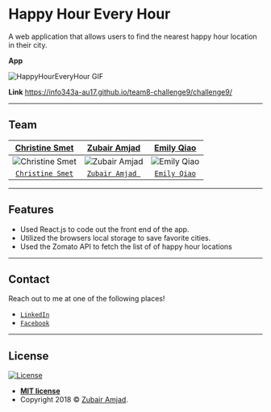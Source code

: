 # Happy Hour Every Hour

A web application that allows users to find the nearest happy hour location in their city.

**App**

![HappyHourEveryHour GIF](happy.gif)


**Link**
https://info343a-au17.github.io/team8-challenge9/challenge9/

---

## Team

| <a href="#" target="_blank">**Christine Smet**</a> | <a href="#" target="_blank">**Zubair Amjad**</a> | <a href="#" target="_blank">**Emily Qiao**</a> |
| :---: |:---:| :---:|
|![Christine Smet](https://avatars3.githubusercontent.com/u/32251054?s=200&v=4) | ![Zubair Amjad](https://avatars2.githubusercontent.com/u/32583629?s=200&v=4) | ![Emily Qiao](https://avatars2.githubusercontent.com/u/26803359?s=200&v=4) |  
| <a href="https://github.com/mariechristinesmet" target="_blank">`Christine Smet`</a> | <a href="https://github.com/amjadz" target="_blank">`Zubair Amjad `</a> | <a href="https://github.com/EmilyCheoh" target="_blank">`Emily Qiao`</a> |
---

## Features

- Used React.js to code out the front end of the app.
- Utilized the browsers local storage to save favorite cities.
- Used the Zomato API to fetch the list of of happy hour locations 

---

## Contact

Reach out to me at one of the following places!

- <a href="https://www.linkedin.com/in/zubair-amjad/" target="_blank">`LinkedIn`</a>
- <a href="https://www.facebook.com/ZubairAmjad" target="_blank">`Facebook`</a>

---

## License

[![License](http://img.shields.io/:license-mit-blue.svg?style=flat-square)](http://badges.mit-license.org)

- **[MIT license](http://opensource.org/licenses/mit-license.php)**
- Copyright 2018 © <a href="https://github.com/amjadz" target="_blank">Zubair Amjad</a>.

